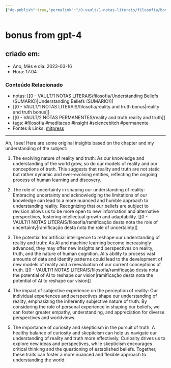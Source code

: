 ```yaml
---
{"dg-publish":true,"permalink":"/0-vault/1-notas-literais/filosofia/bonus-from-gpt-4-understanding-beliefs/","title":"bonus from gpt-4","tags":["filosofia","meditacao","insight","sciencebitch","permanente"],"dgHomeLink":true,"dgShowLocalGraph":true,"dgShowFileTree":true,"noteIcon":""}
---
```



# bonus from gpt-4

## criado em: 

- Ano, Mês e dia: 2023-03-16
- Hora: 17:04

### Conteúdo Relacionado

- notas: [[0 - VAULT/1 NOTAS LITERAIS/filosofia/Understanding Beliefs (SUMARIO)\|Understanding Beliefs (SUMARIO)]]
- [[0 - VAULT/1 NOTAS LITERAIS/filosofia/reality and truth bonus\|reality and truth bonus]]
- [[0 - VAULT/2 NOTAS PERMANENTES/reality and truth\|reality and truth]]
- tags: #filosofia #meditacao #insight #sciencebitch #permanente
- Fontes & Links: [mitpress](https://mitpress.mit.edu/9780262526432/understanding-beliefs/)
---

Ah, I see! Here are some original insights based on the chapter and my understanding of the subject:

1. The evolving nature of reality and truth: As our knowledge and understanding of the world grow, so do our models of reality and our conceptions of truth. This suggests that reality and truth are not static but rather dynamic and ever-evolving entities, reflecting the ongoing process of human learning and discovery.

2. The role of uncertainty in shaping our understanding of reality: Embracing uncertainty and acknowledging the limitations of our knowledge can lead to a more nuanced and humble approach to understanding reality. Recognizing that our beliefs are subject to revision allows us to be more open to new information and alternative perspectives, fostering intellectual growth and adaptability. [[0 - VAULT/1 NOTAS LITERAIS/filosofia/ramificação desta nota the role of uncertainty\|ramificação desta nota the role of uncertainty]]

3. The potential for artificial intelligence to reshape our understanding of reality and truth: As AI and machine learning become increasingly advanced, they may offer new insights and perspectives on reality, truth, and the nature of human cognition. AI's ability to process vast amounts of data and identify patterns could lead to the development of new models of reality and a reevaluation of our current conceptions of truth. [[0 - VAULT/1 NOTAS LITERAIS/filosofia/ramificação desta nota the potential of AI to reshape our vision\|ramificação desta nota the potential of AI to reshape our vision]]

4. The impact of subjective experience on the perception of reality: Our individual experiences and perspectives shape our understanding of reality, emphasizing the inherently subjective nature of truth. By considering the role of personal experience in shaping our beliefs, we can foster greater empathy, understanding, and appreciation for diverse perspectives and worldviews.

5. The importance of curiosity and skepticism in the pursuit of truth: A healthy balance of curiosity and skepticism can help us navigate our understanding of reality and truth more effectively. Curiosity drives us to explore new ideas and perspectives, while skepticism encourages critical thinking and the questioning of established beliefs. Together, these traits can foster a more nuanced and flexible approach to understanding the world.